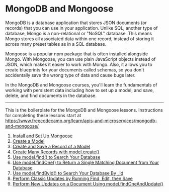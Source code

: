 # MongoDB and Mongoose

MongoDB is a database application that stores JSON documents (or records) that you can use in your application. Unlike SQL, another type of database, Mongo is a non-relational or "NoSQL" database. This means Mongo stores all associated data within one record, instead of storing it across many preset tables as in a SQL database.

Mongoose is a popular npm package that is often installed alongside Mongo. With Mongoose, you can use plain JavaScript objects instead of JSON, which makes it easier to work with Mongo. Also, it allows you to create blueprints for your documents called schemas, so you don't accidentally save the wrong type of data and cause bugs later.

In the MongoDB and Mongoose courses, you'll learn the fundamentals of working with persistent data including how to set up a model, and save, delete, and find documents in the database.

---

This is the boilerplate for the MongoDB and Mongoose lessons. Instructions for completing these lessons start at https://www.freecodecamp.org/learn/apis-and-microservices/mongodb-and-mongoose/

1. [Install and Set Up Mongoose](https://github.com/Dyrits/MONGO-MONGOOSE/blob/main/01%20-%20Install%20and%20Set%20Up%20Mongoose.md)
2. [Create a Model](https://github.com/Dyrits/MONGO-MONGOOSE/blob/main/02%20-%20Create%20a%20Model.md)
3. [Create and Save a Record of a Model](https://github.com/Dyrits/MONGO-MONGOOSE/blob/main/03%20-%20Create%20and%20Save%20a%20Record%20of%20a%20Model.md)
4. [Create Many Records with model.create()](https://github.com/Dyrits/MONGO-MONGOOSE/blob/main/04%20-%20Create%20Many%20Records%20with%20model.create().md)
5. [Use model.find() to Search Your Database](https://github.com/Dyrits/MONGO-MONGOOSE/blob/main/05%20-%20Use%20model.find()%20to%20Search%20Your%20Database.md)
6. [Use model.findOne() to Return a Single Matching Document from Your Database](https://github.com/Dyrits/MONGO-MONGOOSE/blob/main/06%20-%20Use%20model.findOne()%20to%20Return%20a%20Single%20Matching%20Document%20from%20Your%20Database.md)
7. [Use model.findById() to Search Your Database By _id](https://github.com/Dyrits/MONGO-MONGOOSE/blob/main/07%20-%20Use%20model.findById()%20to%20Search%20Your%20Database%20By%20_id.md)
8. [Perform Classic Updates by Running Find, Edit, then Save](https://github.com/Dyrits/MONGO-MONGOOSE/blob/main/08%20-%20Perform%20Classic%20Updates%20by%20Running%20Find%2C%20Edit%2C%20then%20Save.md)
9. [Perform New Updates on a Document Using model.findOneAndUpdate()](https://github.com/Dyrits/MONGO-MONGOOSE/blob/main/09%20-%20Perform%20New%20Updates%20on%20a%20Document%20Using%20model.findOneAndUpdate().md)